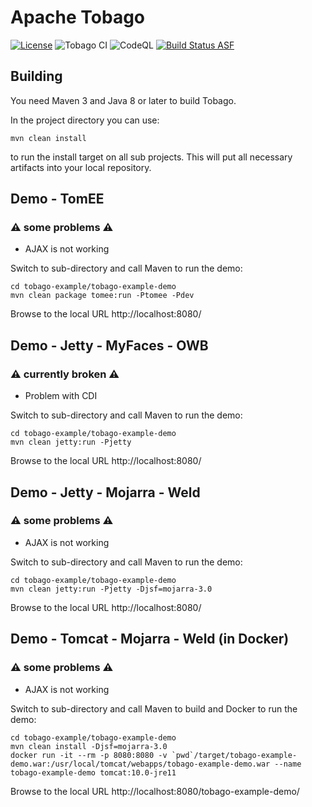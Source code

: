 # Apache Tobago

[![License](https://img.shields.io/badge/License-Apache%202.0-blue.svg)](https://opensource.org/licenses/Apache-2.0)
![Tobago CI](https://github.com/apache/myfaces-tobago/workflows/Tobago%20CI/badge.svg)
![CodeQL](https://github.com/apache/myfaces-tobago/workflows/CodeQL/badge.svg)
[![Build Status ASF](https://ci-builds.apache.org/buildStatus/icon?subject=ASF-Build&job=MyFaces%2FTobago+pipeline%2Fmaster)](https://ci-builds.apache.org/job/MyFaces/job/Tobago%20pipeline/job/master/)

## Building

You need Maven 3 and Java 8 or later to build Tobago.

In the project directory you can use:

```
mvn clean install
```

to run the install target on all sub projects. This will
put all necessary artifacts into your local repository.

## Demo - TomEE
### ⚠ some problems ⚠
* AJAX is not working

Switch to sub-directory and call Maven to run the demo:

```
cd tobago-example/tobago-example-demo
mvn clean package tomee:run -Ptomee -Pdev
```

Browse to the local URL http://localhost:8080/

## Demo - Jetty - MyFaces - OWB
### ⚠ currently broken ⚠
* Problem with CDI

Switch to sub-directory and call Maven to run the demo:

```
cd tobago-example/tobago-example-demo
mvn clean jetty:run -Pjetty
```

Browse to the local URL http://localhost:8080/

## Demo - Jetty - Mojarra - Weld
### ⚠ some problems ⚠
* AJAX is not working

Switch to sub-directory and call Maven to run the demo:

```
cd tobago-example/tobago-example-demo
mvn clean jetty:run -Pjetty -Djsf=mojarra-3.0
```

Browse to the local URL http://localhost:8080/

## Demo - Tomcat - Mojarra - Weld (in Docker)
### ⚠ some problems ⚠
* AJAX is not working

Switch to sub-directory and call Maven to build and Docker to run the demo:

```
cd tobago-example/tobago-example-demo
mvn clean install -Djsf=mojarra-3.0
docker run -it --rm -p 8080:8080 -v `pwd`/target/tobago-example-demo.war:/usr/local/tomcat/webapps/tobago-example-demo.war --name tobago-example-demo tomcat:10.0-jre11
```

Browse to the local URL http://localhost:8080/tobago-example-demo/

